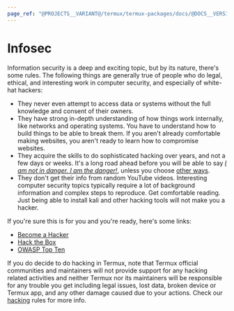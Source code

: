 ```yaml
---
page_ref: "@PROJECTS__VARIANT@/termux/termux-packages/docs/@DOCS__VERSION@/get-started/infosec/index.html"
---
```


# Infosec

<!-- @DOCS__HEADER_PLACEHOLDER@ -->

Information security is a deep and exciting topic, but by its nature, there's some rules. The following things are generally true of people who do legal,
ethical, and interesting work in computer security, and especially of white-hat hackers:

- They never even attempt to access data or systems without the full knowledge and consent of their owners.
- They have strong in-depth understanding of how things work internally, like networks and operating systems. You have to understand how to build things to be able to break them. If you aren't already comfortable making websites, you aren't ready to learn how to compromise websites.
- They acquire the skills to do sophisticated hacking over years, and not a few days or weeks. It's a long road ahead before you will be able to say [*I am not in danger. I am the danger!*](https://www.youtube.com/watch?v=Ca3kPemW2CE&t=44s), unless you choose [other ways](https://xkcd.com/538).
- They don't get their info from random YouTube videos. Interesting computer security topics typically require a lot of background information and complex steps to reproduce. Get comfortable reading. Just being able to install kali and other hacking tools will not make you a hacker.

If you're sure this is for you and you're ready, here's some links:

- [Become a Hacker](https://www.wikihow.com/Become-a-Hacker)
- [Hack the Box](https://www.hackthebox.eu)
- [OWASP Top Ten](https://owasp.org/www-project-top-ten)

<!-- FIXME: Fix link: `hacking.md` -->

If you do decide to do hacking in Termux, note that Termux official communities and maintainers will not provide support for any hacking related activities and neither Termux nor its maintainers will be responsible for any trouble you get including legal issues, lost data, broken device or Termux app, and any other damage caused due to your actions. Check our [hacking](https://github.com/termux/termux-community/blob/site/site/pages/en/rules/hacking.md) rules for more info.

## &nbsp;

&nbsp;
